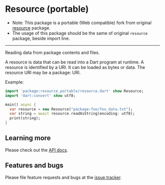 # Resource (portable)

- Note: This package is a portable (Web compatible) fork from original [resource](https://pub.dev/packages/resource) package.
- The usage of this package should be the same of original `resource` package, beside import line.

---

Reading data from package contents and files.

A resource is data that can be read into a Dart program at runtime.
A resource is identified by a URI. It can be loaded as bytes or data.
The resource URI may be a package: URI.

Example:

```dart
import 'package:resource_portable/resource.dart' show Resource;
import 'dart:convert' show utf8;

main() async {
  var resource = new Resource("package:foo/foo_data.txt");
  var string = await resource.readAsString(encoding: utf8);
  print(string);
}
```

## Learning more

Please check out the [API docs](https://www.dartdocs.org/documentation/resource/latest).

## Features and bugs

Please file feature requests and bugs at the [issue tracker][tracker].

[tracker]: https://github.com/gmpassos/resource_portable/issues

